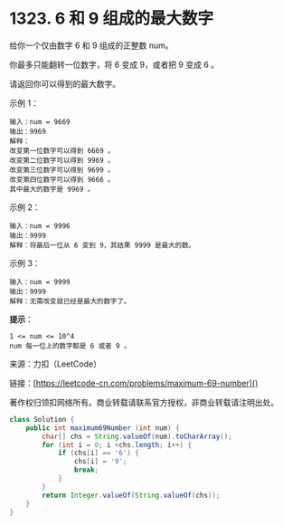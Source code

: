 # 1323. 6 和 9 组成的最大数字
给你一个仅由数字 6 和 9 组成的正整数 num。

你最多只能翻转一位数字，将 6 变成 9，或者把 9 变成 6 。

请返回你可以得到的最大数字。


示例 1：

```
输入：num = 9669
输出：9969
解释：
改变第一位数字可以得到 6669 。
改变第二位数字可以得到 9969 。
改变第三位数字可以得到 9699 。
改变第四位数字可以得到 9666 。
其中最大的数字是 9969 。
```
示例 2：

```
输入：num = 9996
输出：9999
解释：将最后一位从 6 变到 9，其结果 9999 是最大的数。
```
示例 3：

```
输入：num = 9999
输出：9999
解释：无需改变就已经是最大的数字了。
```

**提示**：

```
1 <= num <= 10^4
num 每一位上的数字都是 6 或者 9 。
```

来源：力扣（LeetCode）

链接：[https://leetcode-cn.com/problems/maximum-69-number]()

著作权归领扣网络所有。商业转载请联系官方授权，非商业转载请注明出处。

```java
class Solution {
    public int maximum69Number (int num) {
        char[] chs = String.valueOf(num).toCharArray();
        for (int i = 0; i <chs.length; i++) {
            if (chs[i] == '6') {
                chs[i] = '9';
                break;
            }
        }
        return Integer.valueOf(String.valueOf(chs));
    }
}
```